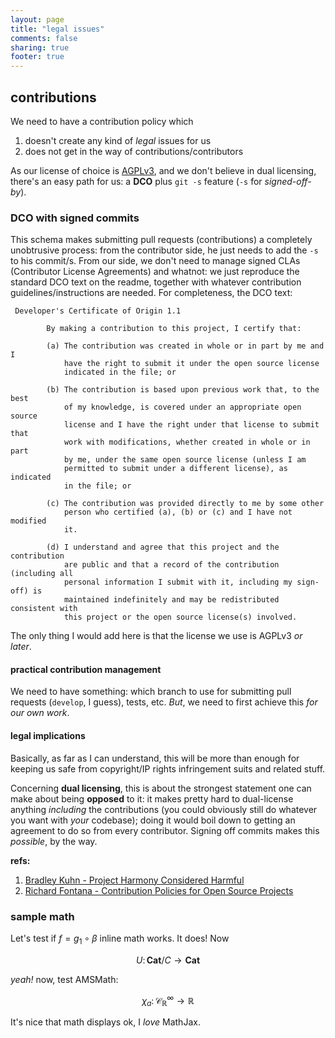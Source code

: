 ```yaml
---
layout: page
title: "legal issues"
comments: false
sharing: true
footer: true
---
```


## contributions ##

We need to have a contribution policy which 

1. doesn't create any kind of _legal_ issues for us
2. does not get in the way of contributions/contributors

As our license of choice is [AGPLv3](http://www.gnu.org/licenses/agpl-3.0.html), and we don't believe in dual licensing, there's an easy path for us: a **DCO** plus `git -s` feature (`-s` for _signed-off-by_). 

### DCO with signed commits ###

This schema makes submitting pull requests (contributions) a completely unobtrusive process: from the contributor side, he just needs to add the `-s` to his commit/s. From our side, we don't need to manage signed CLAs (Contributor License Agreements) and whatnot: we just reproduce the standard DCO text on the readme, together with whatever contribution guidelines/instructions are needed. For completeness, the DCO text:

```
 Developer's Certificate of Origin 1.1

        By making a contribution to this project, I certify that:

        (a) The contribution was created in whole or in part by me and I
            have the right to submit it under the open source license
            indicated in the file; or

        (b) The contribution is based upon previous work that, to the best
            of my knowledge, is covered under an appropriate open source
            license and I have the right under that license to submit that
            work with modifications, whether created in whole or in part
            by me, under the same open source license (unless I am
            permitted to submit under a different license), as indicated
            in the file; or

        (c) The contribution was provided directly to me by some other
            person who certified (a), (b) or (c) and I have not modified
            it.

        (d) I understand and agree that this project and the contribution
            are public and that a record of the contribution (including all
            personal information I submit with it, including my sign-off) is
            maintained indefinitely and may be redistributed consistent with
            this project or the open source license(s) involved.

```

The only thing I would add here is that the license we use is AGPLv3 _or later_.

#### practical contribution management ####

We need to have something: which branch to use for submitting pull requests (`develop`, I guess), tests, etc. _But_, we need to first achieve this _for our own work_.

#### legal implications ####

Basically, as far as I can understand, this will be more than enough for keeping us safe from copyright/IP rights infringement suits and related stuff. 

Concerning **dual licensing**, this is about the strongest statement one can make about being **opposed** to it: it makes pretty hard to dual-license anything _including_ the contributions (you could obviously still do whatever you want with _your_ codebase); doing it would boil down to getting an agreement to do so from every contributor. Signing off commits makes this _possible_, by the way.

**refs:**

1. [Bradley Kuhn - Project Harmony Considered Harmful](http://ebb.org/bkuhn/blog/2011/07/07/harmony-harmful.html)
2. [Richard Fontana - Contribution Policies for Open Source Projects](http://ref.fedorapeople.org/fontana-linuxcon.html)

### sample math ###

Let's test if $f = g_1 \circ \beta$ inline math works. It does! Now

$$
U \colon \mathbf{Cat} / C \to \mathbf{Cat}
$$

_yeah!_ now, test AMSMath:

$$
\chi_a \colon \mathcal{C}^{\infty}_{\mathbb{R}} \to \mathbb{R}
$$

It's nice that math displays ok, I _love_ MathJax.


